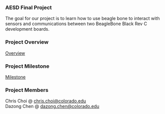 ### AESD Final Project
The goal for our project is to learn how to use beagle bone to interact with sensors and communications between two BeagleBone Black Rev C development boards.
### Project Overview
[Overview](https://github.com/cu-ecen-aeld/final-project-dazong-chen/wiki/Project-Overview)
### Project Milestone
[Milestone](https://github.com/cu-ecen-aeld/final-project-dazong-chen/wiki/Project-Milestone)
### Project Members
Chris Choi @ chris.choi@colorado.edu\
Dazong Chen @ dazong.chen@colorado.edu
